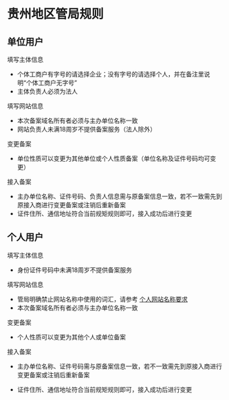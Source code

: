 # 贵州地区管局规则

## 单位用户

填写主体信息

* 个体工商户有字号的请选择企业；没有字号的请选择个人，并在备注里说明“个体工商户无字号”
* 主体负责人必须为法人

填写网站信息

* 本次备案域名所有者必须与主办单位名称一致
* 网站负责人未满18周岁不提供备案服务（法人除外）

变更备案

* 单位性质可以变更为其他单位或个人性质备案（单位名称及证件号码均可变更）

接入备案

* 主办单位名称、证件号码、负责人信息需与原备案信息一致，若不一致需先到原接入商进行变更备案或注销后重新备案
* 证件住所、通信地址符合当前规矩规则即可，接入成功后进行变更

## 个人用户

填写主体信息

* 身份证件号码中未满18周岁不提供备案服务

填写网站信息

* 管局明确禁止网站名称中使用的词汇，请参考 [个人网站名称要求][1]
* 本次备案域名所有者必须与主办单位名称一致

变更备案

* 个人性质可以变更为其他个人或单位备案
 
接入备案

* 主办单位名称、证件号码需与原备案信息一致，若不一致需先到原接入商进行变更备案或注销后重新备案
* 证件住所、通信地址符合当前规矩规则即可，接入成功后进行变更


  [1]: a